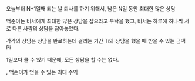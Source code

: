 오늘부터 N+1일째 되는 날 퇴사를 하기 위해서, 남은 N일 동안 최대한 많은 상담

백준이는 비서에게 최대한 많은 상담을 잡으라고 부탁을 했고, 비서는 하루에 하나씩 서로 다른 사람의 상담을 잡아놓았다.

각각의 상담은 상담을 완료하는데 걸리는 기간 Ti와 상담을 했을 때 받을 수 있는 금액 Pi

 1일보다 클 수 있기 때문에, 모든 상담을 할 수는 없다.

, 백준이가 얻을 수 있는 최대 수익